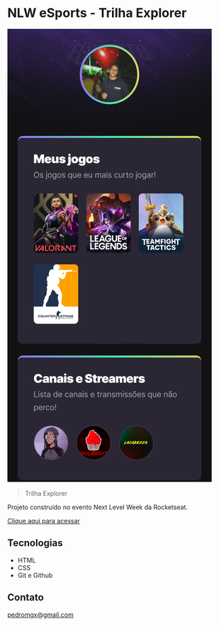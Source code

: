 # NLW eSports - Trilha Explorer

![preview](./.github/preview.png)

> Trilha Explorer

Projeto construído no evento Next Level Week da Rocketseat.

[Clique aqui para acessar](https://pedrogoldschmidt.github.io/NLW-esports-explorer)

## Tecnologias

- HTML
- CSS
- Git e Github

## Contato

pedromgx@gmail.com